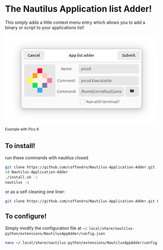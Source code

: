 # The Nautilus Application list Adder!
This simply adds a little context menu entry which allows you to add a binary or script to your applications list!

![Pico 8 Example](Examples/Pico8Example.png)
<br>
<sup>Example with Pico 8</sub>

## To install!
run these commands with nautilus closed
```Bash
git clone https://github.com/coffandro/Nautilus-Application-Adder.git
cd Nautilus-Application-Adder
./install.sh -i
nautilus -q
```
or as a self cleaning one liner:
```Bash
git clone https://github.com/coffandro/Nautilus-Application-Adder.git && cd Nautilus-Application-Adder && ./install.sh -i && cd .. && yes "yes" | rm -rI Nautilus-Application-Adder && nautilus -q
```

## To configure!
Simply modify the configuration file at `~/.local/share/nautilus-python/extensions/NautilusAppAdder/config.json` 
```Bash
nano ~/.local/share/nautilus-python/extensions/NautilusAppAdder/config.json
```
